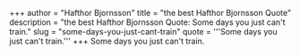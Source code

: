 +++
author = "Hafthor Bjornsson"
title = "the best Hafthor Bjornsson Quote"
description = "the best Hafthor Bjornsson Quote: Some days you just can't train."
slug = "some-days-you-just-cant-train"
quote = '''Some days you just can't train.'''
+++
Some days you just can't train.
